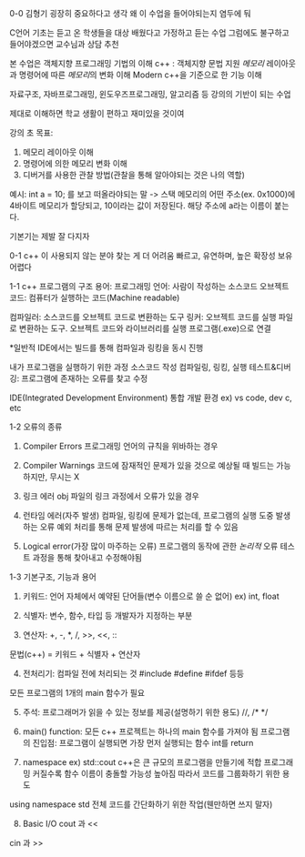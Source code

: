 0-0
김형기
굉장히 중요하다고 생각
왜 이 수업을 들어야되는지 염두에 둬

C언어 기초는 듣고 온 학생들을 대상
배웠다고 가정하고 듣는 수업
그럼에도 불구하고 들어야겠으면 교수님과 상담 추천

본 수업은 객체지향 프로그래밍 기법의 이해
c++ : 객체지향 문법 지원
*메모리* 레이아웃과 명령어에 따른 *메모리*의 변화 이해
Modern c++을 기준으로 한 기능 이해

자료구조, 자바프로그래밍, 윈도우즈프로그래밍, 알고리즘 등 강의의 기반이 되는 수업

제대로 이해하면 학교 생활이 편하고 재미있을 것이여

강의 초 목표:
1. 메모리 레이아웃 이해
2. 명령어에 의한 메모리 변화 이해
3. 디버거를 사용한 관찰 방법(관찰을 통해 알아야되는 것은 나의 역할)

예시:
int a = 10;
를 보고 떠올라야되는 말
->
스택 메모리의 어떤 주소(ex. 0x1000)에 4바이트 메모리가 할당되고, 10이라는 값이 저장된다. 해당 주소에 a라는 이름이 붙는다.

기본기는 제발 잘 다지자

0-1
c++ 이 사용되지 않는 분야 찾는 게 더 어려움
빠르고, 유연하며, 높은 확장성 보유
어렵다

1-1
c++ 프로그램의 구조
용어:
프로그래밍 언어: 사람이 작성하는 소스코드
오브젝트 코드: 컴퓨터가 실행하는 코드(Machine readable)

컴파일러: 소스코드를 오브젝트 코드로 변환하는 도구
링커: 오브젝트 코드를 실행 파일로 변환하는 도구. 오브젝트 코드와 
라이브러리를 실행 프로그램(.exe)으로 연결 

*일반적 IDE에서는 빌드를 통해 컴파일과 링킹을 동시 진행

내가 프로그램을 실행하기 위한 과정
소스코드 작성 컴파일링, 링킹, 실행
테스트&디버깅: 프로그램에 존재하는 오류를 찾고 수정

IDE(Integrated Development Environment)
통합 개발 환경
ex) vs code, dev c, etc

1-2
오류의 종류
1. Compiler Errors
프로그래밍 언어의 규칙을 위바하는 경우

2. Compiler Warnings
코드에 잠재적인 문제가 있을 것으로 예상될 때
빌드는 가능하지만, 무시는 X

3. 링크 에러
    obj 파일의 링크 과정에서 오류가 있을 경우

4. 런타임 에러(자주 발생)
    컴파일, 링킹에 문제가 없는데, 프로그램의 실행 도중 발생하는 오류
    예외 처리를 통해 문제 발생에 따르는 처리를 할 수 있음

5. Logical error(가장 많이 마주하는 오류)
    프로그램의 동작에 관한 *논리적* 오류
    테스트 과정을 통해 찾아내고 수정해야됨

1-3
기본구조, 기능과 용어
1. 키워드:
언어 자체에서 예약된 단어들(변수 이름으로 쓸 순 없어)
ex) int, float

2. 식별자:
변수, 함수, 타입 등 개발자가 지정하는 부분

3. 연산자:
+, -, *, /, >>, <<, ::

문법(c++) = 키워드 + 식별자 + 연산자

4. 전처리기:
컴파일 전에 처리되는 것
#include <iostream>
#define
#ifdef 등등

모든 프로그램의 1개의 main 함수가 필요

5. 주석:
프로그래머가 읽을 수 있는 정보를 제공(설명하기 위한 용도)
//, /* */

6. main() function:
모든 c++ 프로젝트는 하나의 main 함수를 가져야 됨
프로그램의 진입점: 프로그램이 실행되면 가장 먼저 실행되는 함수
int를 return

7. namespace
ex) std::cout
c++은 큰 규모의 프로그램을 만들기에 적합
프로그래밍 커질수록 함수 이름이 충돌할 가능성 높아짐
따라서 코드를 그룹화하기 위한 용도

using namespace std
전체 코드를 간단화하기 위한 작업(웬만하면 쓰지 말자)

8. Basic I/O
cout 과 <<

cin 과 >>